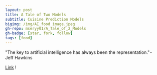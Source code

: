 ```yaml
---
layout: post
title: A Tale of Two Models
subtitle: Cuisine Prediction Models
bigimg: /img/AI_food image.jpeg
gh-repo: mseryy01/A_Tale_of_2_Models
gh-badge: [star, fork, follow]
tags: [food]
---
```


"The key to artificial intelligence has always been the representation." - Jeff Hawkins

[Link](https://medium.com/@mseryy01/a-tale-of-two-models-23a748c8d524)
!


